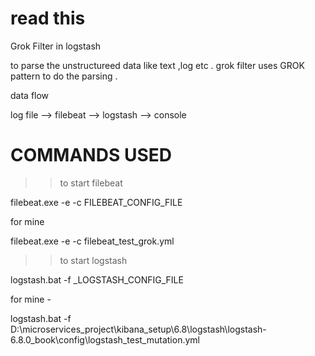 # read this 

Grok Filter in logstash

to parse the unstructureed data like text ,log etc . 
grok filter uses GROK pattern to do the parsing .


data flow 

log file --> filebeat --> logstash --> console


#  COMMANDS USED

>> to start filebeat

filebeat.exe -e -c FILEBEAT_CONFIG_FILE

for mine

filebeat.exe -e -c filebeat_test_grok.yml

>> to start logstash

logstash.bat -f _LOGSTASH_CONFIG_FILE

for mine -

logstash.bat -f D:\microservices_project\kibana_setup\6.8\logstash\logstash-6.8.0_book\config\logstash_test_mutation.yml


